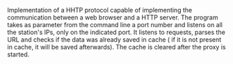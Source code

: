Implementation of a HHTP protocol capable of implementing the communication between a web browser and a HTTP server.
The program takes as parameter from the command line a port number and listens on all the station's IPs, only on the indicated port.
It listens to requests, parses the URL and checks if the data was already saved in cache ( if it is not present in cache, it will be saved afterwards).
The cache is cleared after the proxy is started.